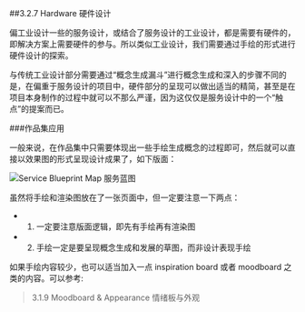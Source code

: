 ##3.2.7 Hardware 硬件设计


偏工业设计一些的服务设计，或结合了服务设计的工业设计，都是需要有硬件的，即解决方案上需要硬件的参与。所以类似工业设计，我们需要通过手绘的形式进行硬件设计的探索。

与传统工业设计部分需要通过“概念生成漏斗”进行概念生成和深入的步骤不同的是，在偏重于服务设计的项目中，硬件部分的呈现可以做出适当的精简，甚至是在项目本身制作的过程中就可以不那么严谨，因为这仅仅是服务设计中的一个“触点”的提案而已。

###作品集应用

一般来说，在作品集中只需要体现出一些手绘生成概念的过程即可，然后就可以直接以效果图的形式呈现设计成果了，如下版面：

![Service Blueprint Map 服务蓝图](http://kitpic.makebi.net/id/ued/1-18.jpg)

虽然将手绘和渲染图放在了一张页面中，但一定要注意一下两点：

* 1. 一定要注意版面逻辑，即先有手绘再有渲染图  
* 2. 手绘一定是要呈现概念生成和发展的草图，而非设计表现手绘

如果手绘内容较少，也可以适当加入一点 inspiration board 或者 moodboard 之类的内容。可以参考:
>3.1.9 Moodboard & Appearance 情绪板与外观



